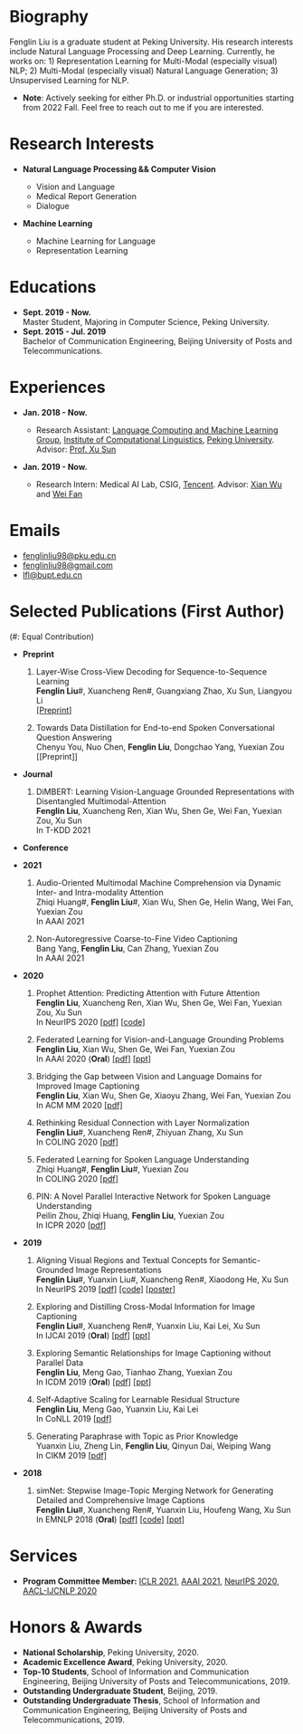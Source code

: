 # Biography
Fenglin Liu is a graduate student at Peking University. His research interests include Natural Language Processing and Deep Learning. Currently, he works on: 1) Representation Learning for Multi-Modal (especially visual) NLP; 2) Multi-Modal (especially visual) Natural Language Generation; 3) Unsupervised Learning for NLP.

* **Note**: Actively seeking for either Ph.D. or industrial opportunities starting from 2022 Fall. Feel free to reach out to me if you are interested.

# Research Interests

* **Natural Language Processing && Computer Vision**
  * Vision and Language
  * Medical Report Generation
  * Dialogue
  
* **Machine Learning**
  * Machine Learning for Language
  * Representation Learning
  
# Educations

- **Sept. 2019 - Now.**  
  Master Student, Majoring in Computer Science, Peking University.  
- **Sept. 2015 - Jul. 2019**  
  Bachelor of Communication Engineering, Beijing University of Posts and Telecommunications.

# Experiences

* **Jan. 2018 - Now.**  
  * Research Assistant: [Language Computing and Machine Learning Group](http://lanco.pku.edu.cn/), [Institute of Computational Linguistics](http://icl.pku.edu.cn/), [Peking University](http://www.pku.edu.cn/). Advisor: [Prof. Xu Sun](http://xusun.org/)
  
* **Jan. 2019 - Now.**  
  * Research Intern: Medical AI Lab, CSIG, [Tencent](https://www.tencent.com/). Advisor: [Xian Wu](https://scholar.google.com/citations?user=lslB5jkAAAAJ) and [Wei Fan](https://scholar.google.com/citations?user=QvAC0OEAAAAJ)

  
# Emails
* fenglinliu98@pku.edu.cn 
* fenglinliu98@gmail.com 
* lfl@bupt.edu.cn
  
# Selected Publications (First Author)
(#: Equal Contribution)
* **Preprint**  
  1. Layer-Wise Cross-View Decoding for Sequence-to-Sequence Learning  
  **Fenglin Liu**#, Xuancheng Ren#, Guangxiang Zhao, Xu Sun, Liangyou Li  
  [[Preprint]](https://arxiv.org/abs/2005.08081)  

  2. Towards Data Distillation for End-to-end Spoken Conversational Question Answering  
  Chenyu You, Nuo Chen, **Fenglin Liu**, Dongchao Yang, Yuexian Zou  
  [[Preprint]]

* **Journal**  
  1. DiMBERT: Learning Vision-Language Grounded Representations with Disentangled Multimodal-Attention  
  **Fenglin Liu**, Xuancheng Ren, Xian Wu, Shen Ge, Wei Fan, Yuexian Zou, Xu Sun  
  In T-KDD 2021  

* **Conference**  

* **2021**  
  1. Audio-Oriented Multimodal Machine Comprehension via Dynamic Inter- and Intra-modality Attention  
  Zhiqi Huang#, **Fenglin Liu**#, Xian Wu, Shen Ge, Helin Wang, Wei Fan, Yuexian Zou  
  In AAAI 2021  

  2. Non-Autoregressive Coarse-to-Fine Video Captioning  
  Bang Yang, **Fenglin Liu**, Can Zhang, Yuexian Zou  
  In AAAI 2021  

* **2020**  
  1. Prophet Attention: Predicting Attention with Future Attention  
  **Fenglin Liu**, Xuancheng Ren, Xian Wu, Shen Ge, Wei Fan, Yuexian Zou, Xu Sun  
  In NeurIPS 2020 [[pdf]](http://web.pkusz.edu.cn/adsp/files/2020/11/NeurIPS2020__Prophet_Attention___Camera_Ready.pdf) [[code]](https://github.com/fenglinliu98/ProphetAttention)  
  
  2. Federated Learning for Vision-and-Language Grounding Problems  
  **Fenglin Liu**, Xian Wu, Shen Ge, Wei Fan, Yuexian Zou  
  In AAAI 2020 (**Oral**) [[pdf]](http://web.pkusz.edu.cn/adsp/files/2020/02/AAAI-FenglinL.pdf) [[ppt]](https://github.com/fenglinliu98/Slides-Posters/blob/master/Federated_Learning-AAAI2020-slides.pptx) 
  
  3. Bridging the Gap between Vision and Language Domains for Improved Image Captioning  
  **Fenglin Liu**, Xian Wu, Shen Ge, Xiaoyu Zhang, Wei Fan, Yuexian Zou  
  In ACM MM 2020 [[pdf]](http://web.pkusz.edu.cn/adsp/files/2020/09/ACM_MM2020_mmfp0774.pdf)
  
  4. Rethinking Residual Connection with Layer Normalization  
  **Fenglin Liu**#, Xuancheng Ren#, Zhiyuan Zhang, Xu Sun  
  In COLING 2020 [[pdf]](http://web.pkusz.edu.cn/adsp/files/2020/11/COLING2020__rSkip_LN.pdf)  
  
  5. Federated Learning for Spoken Language Understanding  
  Zhiqi Huang#, **Fenglin Liu**#, Yuexian Zou  
  In COLING 2020 [[pdf]](http://web.pkusz.edu.cn/adsp/files/2020/11/COLING_2020_Federated_Learning_for_Spoken_Language_Understanding__Final_.pdf)  

  5. PIN: A Novel Parallel Interactive Network for Spoken Language Understanding  
  Peilin Zhou, Zhiqi Huang, **Fenglin Liu**, Yuexian Zou  
  In ICPR 2020 [[pdf]](http://web.pkusz.edu.cn/adsp/files/2020/06/PIN.pdf)  

* **2019**  

  1. Aligning Visual Regions and Textual Concepts for Semantic-Grounded Image Representations  
  **Fenglin Liu**#, Yuanxin Liu#, Xuancheng Ren#, Xiaodong He, Xu Sun  
  In NeurIPS 2019 [[pdf]](https://papers.nips.cc/paper/8909-aligning-visual-regions-and-textual-concepts-for-semantic-grounded-image-representations.pdf) [[code]](https://github.com/fenglinliu98/MIA) [[poster]](https://github.com/fenglinliu98/MIA/blob/master/NeurIPS2019_MIA_poster.pdf)
  
  2. Exploring and Distilling Cross-Modal Information for Image Captioning  
  **Fenglin Liu**#, Xuancheng Ren#, Yuanxin Liu, Kai Lei, Xu Sun  
  In IJCAI 2019 (**Oral**) [[pdf]](https://www.ijcai.org/proceedings/2019/708) [[ppt]](https://github.com/fenglinliu98/Slides-Posters/blob/master/GLIED-IJCAI2019-slides.pptx)  
  
  3. Exploring Semantic Relationships for Image Captioning without Parallel Data  
  **Fenglin Liu**, Meng Gao, Tianhao Zhang, Yuexian Zou  
  In ICDM 2019 (**Oral**) [[pdf]](https://ieeexplore.ieee.org/document/8970902) [[ppt]](https://github.com/fenglinliu98/Slides-Posters/blob/master/Unpaired_Image_Captioning-ICDM2019-slides.pptx)  

  4. Self-Adaptive Scaling for Learnable Residual Structure  
  **Fenglin Liu**, Meng Gao, Yuanxin Liu, Kai Lei  
  In CoNLL 2019 [[pdf]](https://www.aclweb.org/anthology/K19-1080/)  

  5. Generating Paraphrase with Topic as Prior Knowledge  
  Yuanxin Liu, Zheng Lin, **Fenglin Liu**, Qinyun Dai, Weiping Wang  
  In CIKM 2019 [[pdf]](https://dl.acm.org/doi/10.1145/3357384.3358102)  
 
* **2018**  

  1. simNet: Stepwise Image-Topic Merging Network for Generating Detailed and Comprehensive Image Captions  
  **Fenglin Liu**#, Xuancheng Ren#, Yuanxin Liu, Houfeng Wang, Xu Sun  
  In EMNLP 2018 (**Oral**) [[pdf]](http://aclweb.org/anthology/D18-1013) [[code]](https://github.com/lancopku/simNet) [[ppt]](https://github.com/fenglinliu98/Slides-Posters/blob/master/simNet-EMNLP2018-slides.pptx)  

# Services
* **Program Committee Member:** [ICLR 2021](https://iclr.cc/Conferences/2021/), [AAAI 2021](https://aaai.org/Conferences/AAAI-21/), [NeurIPS 2020](https://nips.cc), [AACL-IJCNLP 2020](http://aacl2020.org)

# Honors & Awards
* **National Scholarship**, Peking University, 2020.
* **Academic Excellence Award**, Peking University, 2020.
* **Top-10 Students**, School of Information and Communication Engineering, Beijing University of Posts and Telecommunications, 2019.
* **Outstanding Undergraduate Student**, Beijing, 2019.
* **Outstanding Undergraduate Thesis**, School of Information and Communication Engineering, Beijing University of Posts and Telecommunications, 2019.
